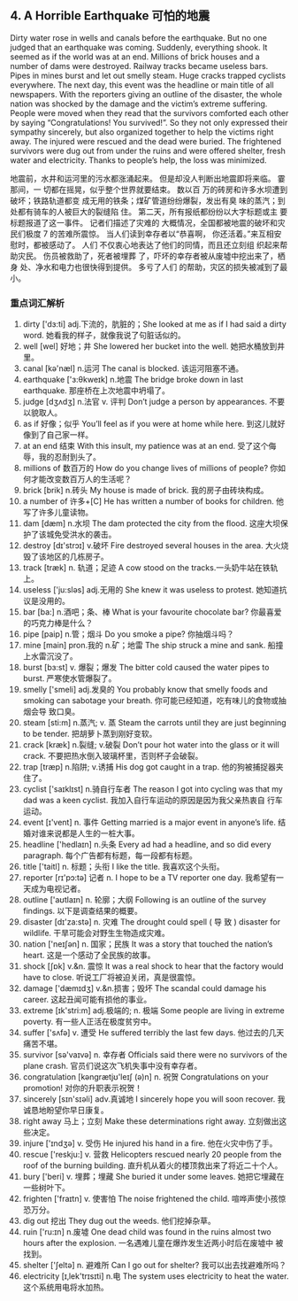 
## 4. A Horrible Earthquake 可怕的地震

Dirty water rose in wells and canals before the earthquake. But no one judged that an earthquake was coming. Suddenly, everything shook. It seemed as if the world was at an end. Millions of brick houses and a number of dams were destroyed. Railway tracks became useless bars. Pipes in mines burst and let out smelly steam. Huge cracks trapped cyclists everywhere. The next day, this event was the headline or main title of all newspapers. With the reporters giving an outline of the disaster, the whole nation was shocked by the damage and the victim’s extreme suffering. People were moved when they read that the survivors comforted each other by saying “Congratulations! You survived!”. So they not only expressed their sympathy sincerely, but also organized together to help the victims right away. The injured were rescued and the dead were buried. The frightened survivors were dug out from under the ruins and were offered shelter, fresh water and electricity. Thanks to people’s help, the loss was minimized.

地震前，水井和运河里的污水都涨涌起来。
但是却没人判断出地震即将来临。
霎那间，一 切都在摇晃，似乎整个世界就要结束。
数以百 万的砖房和许多水坝遭到破坏；铁路轨道都变 成无用的铁条；煤矿管道纷纷爆裂，发出有臭 味的蒸汽；到处都有骑车的人被巨大的裂缝陷 住。
第二天，所有报纸都纷纷以大字标题或主 要标题报道了这一事件。
记者们描述了灾难的 大概情况，全国都被地震的破坏和灾民们极度 7 的苦难所震惊。
当人们读到幸存者以“恭喜啊， 你还活着。”来互相安慰时，都被感动了。
人们 不仅衷心地表达了他们的同情，而且还立刻组 织起来帮助灾民。
伤员被救助了，死者被埋葬 了，吓坏的幸存者被从废墟中挖出来了，栖身 处、净水和电力也很快得到提供。
多亏了人们 的帮助，灾区的损失被减到了最小。

### 重点词汇解析

1. dirty ['dɜ:ti] adj.下流的，肮脏的；She looked at me as if I had said a dirty word. 她看我的样子，就像我说了句脏话似的。
2. well [wel] 好地；井 She lowered her bucket into the well. 她把水桶放到井里。
3. canal [kə'næl] n.运河 The canal is blocked. 该运河阻塞不通。
4. earthquake ['ɜ:θkweɪk] n.地震 The bridge broke down in last earthquake. 那座桥在上次地震中坍塌了。
5. judge [dʒʌdʒ] n.法官 v. 评判 Don’t judge a person by appearances. 不要以貌取人。
6. as if 好像；似乎 You’ll feel as if you were at home while here. 到这儿就好像到了自己家一样。
7. at an end 结束 With this insult, my patience was at an end. 受了这个侮辱，我的忍耐到头了。
8. millions of 数百万的 How do you change lives of millions of people? 你如何才能改变数百万人的生活呢？
9. brick [brik] n.砖头 My house is made of brick. 我的房子由砖块构成。
10. a number of 许多+[C] He has written a number of books for children. 他写了许多儿童读物。
11. dam [dæm] n.水坝 The dam protected the city from the flood. 这座大坝保护了该城免受洪水的袭击。
12. destroy [dɪ'strɔɪ] v.破坏 Fire destroyed several houses in the area. 大火烧毁了该地区的几栋房子。
13. track [træk] n. 轨道；足迹 A cow stood on the tracks.一头奶牛站在铁轨上。
14. useless ['ju:sləs] adj.无用的 She knew it was useless to protest. 她知道抗议是没用的。
15. bar [ba:] n.酒吧；条、棒 What is your favourite chocolate bar? 你最喜爱的巧克力棒是什么？
16. pipe [paip] n.管；烟斗 Do you smoke a pipe? 你抽烟斗吗？
17. mine [main] pron.我的 n.矿；地雷 The ship struck a mine and sank. 船撞上水雷沉没了。
18. burst [bɜ:st] v. 爆裂；爆发 The bitter cold caused the water pipes to burst. 严寒使水管爆裂了。
19. smelly ['smeli] adj.发臭的 You probably know that smelly foods and smoking can sabotage your breath. 你可能已经知道，吃有味儿的食物或抽烟会导 致口臭。
20. steam [sti:m] n.蒸汽; v. 蒸 Steam the carrots until they are just beginning to be tender. 把胡萝卜蒸到刚好变软。
21. crack [kræk] n.裂缝; v.破裂 Don’t pour hot water into the glass or it will crack. 不要把热水倒入玻璃杯里，否则杯子会破裂。
22. trap [træp] n.陷阱; v.诱捕 His dog got caught in a trap. 他的狗被捕捉器夹住了。
23. cyclist ['saɪklɪst] n.骑自行车者 The reason I got into cycling was that my dad was a keen cyclist. 我加入自行车运动的原因是因为我父亲热衷自 行车运动。
24. event [ɪ'vent] n. 事件 Getting married is a major event in anyone’s life. 结婚对谁来说都是人生的一桩大事。
25. headline ['hedlaɪn] n.头条 Every ad had a headline, and so did every paragraph. 每个广告都有标题，每一段都有标题。
26. title ['taitl] n. 标题；头衔 I like the title. 我喜欢这个头衔。
27. reporter [rɪ'pɔ:tə] 记者 n. I hope to be a TV reporter one day. 我希望有一天成为电视记者。
28. outline ['aʊtlaɪn] n. 轮廓；大纲 Following is an outline of the survey findings. 以下是调查结果的概要。
29. disaster [dɪ'za:stə] n. 灾难 The drought could spell ( 导 致 ) disaster for wildlife. 干旱可能会对野生生物造成灾难。
30. nation ['neɪʃən] n. 国家；民族 It was a story that touched the nation’s heart. 这是一个感动了全民族的故事。
31. shock [ʃɒk] v.&n. 震惊 It was a real shock to hear that the factory would have to close. 听说工厂将被迫关闭，真是很震惊。
32. damage ['dæmɪdʒ] v.&n.损害；毁坏 The scandal could damage his career. 这起丑闻可能有损他的事业。
33. extreme [ɪk'stri:m] adj.极端的; n. 极端 Some people are living in extreme poverty. 有一些人正活在极度贫穷中。
34. suffer ['sʌfə] v. 遭受 He suffered terribly the last few days. 他过去的几天痛苦不堪。
35. survivor [sə'vaɪvə] n. 幸存者 Officials said there were no survivors of the plane crash. 官员们说这次飞机失事中没有幸存者。
36. congratulation [kəngrætjʊ'leɪʃ (ə)n] n. 祝贺 Congratulations on your promotion! 对你的升职表示祝贺！
37. sincerely [sɪn'sɪəli] adv.真诚地 I sincerely hope you will soon recover. 我诚恳地盼望你早日康复。
38. right away 马上；立刻 Make these determinations right away. 立刻做出这些决定。
39. injure ['ɪndʒə] v. 受伤 He injured his hand in a fire. 他在火灾中伤了手。
40. rescue ['reskju:] v. 营救 Helicopters rescued nearly 20 people from the roof of the burning building. 直升机从着火的楼顶救出来了将近二十个人。
41. bury ['beri] v. 埋葬；埋藏 She buried it under some leaves. 她把它埋藏在一些树叶下。
42. frighten ['fraɪtn] v. 使害怕 The noise frightened the child. 喧哗声使小孩惊恐万分。
43. dig out 挖出 They dug out the weeds. 他们挖掉杂草。
44. ruin ['ru:ɪn] n.废墟 One dead child was found in the ruins almost two hours after the explosion. 一名遇难儿童在爆炸发生近两小时后在废墟中 被找到。
45. shelter ['ʃeltə] n. 避难所 Can I go out for shelter? 我可以出去找避难所吗？
46. electricity [ɪ‚lek'trɪsɪti] n.电 The system uses electricity to heat the water. 这个系统用电将水加热。
